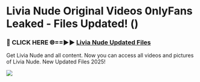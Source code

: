 # Livia Nude Original Videos 0nlyFans Leaked - Files Updated! ()

<h3>🔴 CLICK HERE 🌐==►► <a href="https://tinyurl.com/2p9ay9w9" rel="nofollow">Livia Nude Updated Files</a></h3>

Get Livia Nude and all content. Now you can access all videos and pictures of Livia Nude. New Updated Files 2025!

[![](https://i.imgur.com/KQgVmj3.gif)](https://tinyurl.com/2p9ay9w9)
